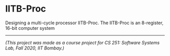 # IITB-Proc

Designing a multi-cycle processor IITB-Proc. The IITB-Proc is an 8-register, 16-bit computer system

---

*(This project was made as a course project for CS 251: Software Systems Lab, Fall 2020, IIT Bombay.)*
